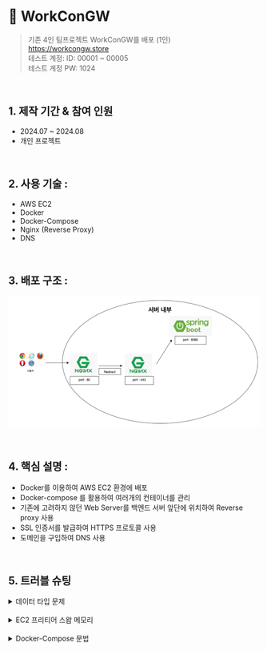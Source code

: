 # 📌 WorkConGW
>기존 4인 팀프로젝트 WorkConGW를 배포 (1인)  
> https://workcongw.store  
> 테스트 계정: ID: 00001 ~ 00005  
> 테스트 계정 PW: 1024

<br>

## 1. 제작 기간 & 참여 인원
- 2024.07 ~ 2024.08
- 개인 프로젝트

<br>

## 2. 사용 기술 :
- AWS EC2
- Docker
- Docker-Compose
- Nginx (Reverse Proxy)
- DNS

<br>

## 3. 배포 구조 :
![img_2.png](img_2.png)

<br>


## 4. 핵심 설명 :
- Docker를 이용하여 AWS EC2 환경에 배포
- Docker-compose 를 활용하여 여러개의 컨테이너를 관리
- 기존에 고려하지 않던 Web Server를 백엔드 서버 앞단에 위치하여 Reverse proxy 사용
- SSL 인증서를 발급하여 HTTPS 프로토콜 사용
- 도메인을 구입하여 DNS 사용

<br>


## 5. 트러블 슈팅
<details>
 <summary>데이터 타입 문제</summary>
> 기존 데이터베이스에서 CHAR 타입을 사용하는 컬럼이 많았다.  
> CHAR 타입은 고정길이 문자형이라 빈 문자열은 공백으로 채워지는 문제로 Mybatis에서 제대로 인식을 하지 못해서 VARCHAR2 타입으로 변경했다.
</details>

<br>

<details>
<summary>EC2 프리티어 스왑 메모리</summary>
> 이번 프로젝트에서 AWS EC2 프리티어를 사용했다.  
> 프리티어 에서는 램 용량이 1GB가 제공되는데, 나는 EC2 인스턴스에 Docker로 환경을 구성했더니  
> 1GB 램으로는 버티질 못해서 인스턴스가 꺼지는 문제가 있었고, 이를 위해 EC2 인스턴스에 메모리 스왑 2GB를 할당했다    
> 메모리 용량 부족으로 인스턴스가 꺼지는 이슈를 해결할 수 있었다.
</details>

<br>

<details>
<summary>Docker-Compose 문법</summary>
> 기존 Docker를 사용하면서 Docker Image를 Pull 받고,  
> Docker run 명령어를 통해 컨테이너를 관리 했다.  
> 하지만 이번 프로젝트로 여러개의 컨테이너를 관리해야 했고,  
> 일일히 Docker run 명령어를 통해 관리하기 어려웠다.  
> Docker-Compose 기술을 사용했고, Spring Boot는 개인 Docker hun에 Push 했다.    
> Docker-Compose 문법으로 여러개의 컨테이너를 관리할 수 있었다.  
</details>
